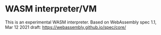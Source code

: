 # WASM interpreter/VM

This is an experimental WASM interpreter.  Based on WebAssembly spec 1.1,
Mar 12 2021 draft: https://webassembly.github.io/spec/core/


